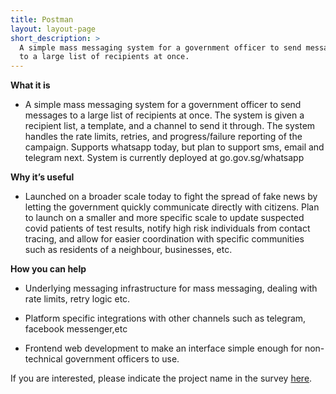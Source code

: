 ```yaml
---
title: Postman
layout: layout-page
short_description: >
  A simple mass messaging system for a government officer to send messages 
  to a large list of recipients at once.
---
```


**What it is**

- A simple mass messaging system for a government officer to send messages to a large list of recipients at once. The system is given a recipient list, a template, and a channel to send it through. The system handles the rate limits, retries, and progress/failure reporting of the campaign. Supports whatsapp today, but plan to support sms, email and telegram next. System is currently deployed at go.gov.sg/whatsapp

**Why it’s useful**

- Launched on a broader scale today to fight the spread of fake news by letting the government quickly communicate directly with citizens. Plan to launch on a smaller and more specific scale to update suspected covid patients of test results, notify high risk individuals from contact tracing, and allow for easier coordination with specific communities such as residents of a neighbour, businesses, etc.

**How you can help**

- Underlying messaging infrastructure for mass messaging, dealing with rate limits, retry logic etc.

- Platform specific integrations with other channels such as telegram, facebook messenger,etc

- Frontend web development to make an interface simple enough for non-technical government officers to use.

If you are interested, please indicate the project name in the survey [here](https://go.gov.sg/govtech-volunteers).

